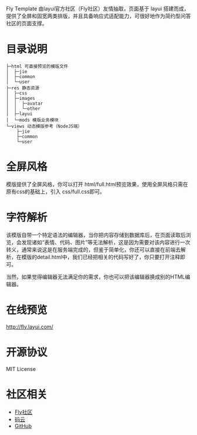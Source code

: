 ﻿Fly Template 由layui官方社区（Fly社区）友情抽取，页面基于 layui 搭建而成，提供了全屏和固宽两类排版，并且具备响应式适配能力，可很好地作为简约型问答社区的页面支撑。

# 目录说明  
```
├─html 可直接预览的模版文件
│  ├─jie
│  ├─common
│  └─user
├─res 静态资源
│  ├─css
│  ├─images
│  │  ├─avatar
│  │  └─other
│  ├─layui
│  └─mods 模版业务模块
└─views 动态模版参考（NodeJS端）
    ├─jie
    ├─common
    └─user
```

# 全屏风格
模版提供了全屏风格，你可以打开 html/full.html预览效果，使用全屏风格只需在原有css的基础上，引入 css/full.css即可。

# 字符解析
该模版自带一个特定语法的编辑器，当你把内容存储到数据库后，在页面读取后浏览，会发现诸如“表情、代码、图片”等无法解析，这是因为需要对该内容进行一次转义，通常来说这是在服务端完成的，但鉴于简单化，你还可以直接在前端去解析，在模版的detail.html中，我们已经把相关的代码写好了，你只要打开注释即可。

当然，如果觉得编辑器无法满足你的需求，你也可以把该编辑器换成别的HTML编辑器。

# 在线预览
http://fly.layui.com/

# 开源协议
MIT License

# 社区相关
* [Fly社区](http://fly.layui.com/)
* [码云](http://git.oschina.net/sentsin/fly)
* [GitHub](https://github.com/layui/fly)

